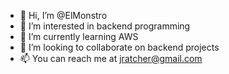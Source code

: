 - 👋 Hi, I’m @ElMonstro
- 👀 I’m interested in backend programming
- 🌱 I’m currently learning AWS
- 💞️ I’m looking to collaborate on backend projects
- 📫 You can reach me at jratcher@gmail.com

<!---
ElMonstro/ElMonstro is a ✨ special ✨ repository because its `README.md` (this file) appears on your GitHub profile.
You can click the Preview link to take a look at your changes.
--->
